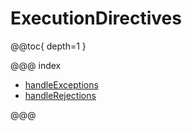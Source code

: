 <a id="executiondirectives"></a>
# ExecutionDirectives

@@toc{ depth=1 }

@@@ index

* [handleExceptions](handleExceptions.md)
* [handleRejections](handleRejections.md)

@@@